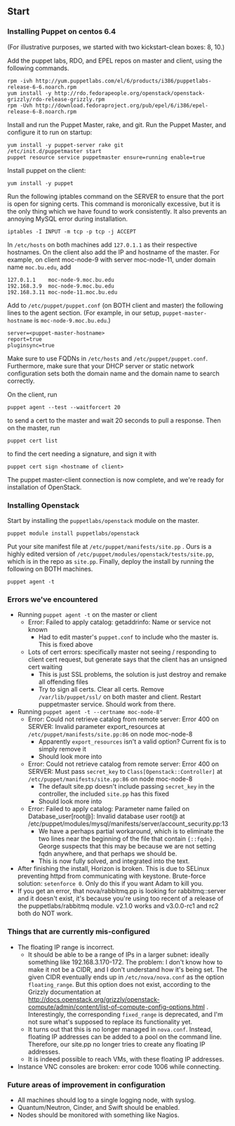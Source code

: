 ## Start
### Installing Puppet on centos 6.4

(For illustrative purposes, we started with two kickstart-clean boxes: 8, 10.)

Add the puppet labs, RDO, and EPEL repos on master and client, using the following commands.

    rpm -ivh http://yum.puppetlabs.com/el/6/products/i386/puppetlabs-release-6-6.noarch.rpm
    yum install -y http://rdo.fedorapeople.org/openstack/openstack-grizzly/rdo-release-grizzly.rpm
    rpm -Uvh http://download.fedoraproject.org/pub/epel/6/i386/epel-release-6-8.noarch.rpm

Install and run the Puppet Master, rake, and git. Run the Puppet Master, and configure it to run on startup:

    yum install -y puppet-server rake git
    /etc/init.d/puppetmaster start
    puppet resource service puppetmaster ensure=running enable=true

Install puppet on the client:

    yum install -y puppet

Run the following iptables command on the SERVER to ensure that the port is open for signing certs. This command is moronically excessive, but it is the only thing which we have found to work consistently.  It also prevents an annoying MySQL error during installation.

    iptables -I INPUT -m tcp -p tcp -j ACCEPT

In `/etc/hosts` on both machines add `127.0.1.1` as their respective hostnames. On the client also add the IP and hostname of the master.  For example, on client moc-node-9 with server moc-node-11, under domain name `moc.bu.edu`, add

    127.0.1.1    moc-node-9.moc.bu.edu
    192.168.3.9  moc-node-9.moc.bu.edu
    192.168.3.11 moc-node-11.moc.bu.edu

Add to `/etc/puppet/puppet.conf` (on BOTH client and master) the following lines to the agent section.  (For example, in our setup, `puppet-master-hostname` is `moc-node-9.moc.bu.edu`.)

    server=<puppet-master-hostname>
    report=true
    pluginsync=true

Make sure to use FQDNs in `/etc/hosts` and `/etc/puppet/puppet.conf`.  Furthermore, make sure that your DHCP server or static network configuration sets both the domain name and the domain name to search correctly.

On the client, run

    puppet agent --test --waitforcert 20

to send a cert to the master and wait 20 seconds to pull a response.  Then on the master, run

    puppet cert list

to find the cert needing a signature, and sign it with

    puppet cert sign <hostname of client>

The puppet master-client connection is now complete, and we're ready for installation of OpenStack.


### Installing Openstack

Start by installing the `puppetlabs/openstack` module on the master.

    puppet module install puppetlabs/openstack

Put your site manifest file at `/etc/puppet/manifests/site.pp` .  Ours is a highly edited version of `/etc/puppet/modules/openstack/tests/site.pp`, which is in the repo as `site.pp`.  Finally, deploy the install by running the following on BOTH machines.

    puppet agent -t


### Errors we've encountered

  - Running `puppet agent -t` on the master or client
    - Error: Failed to apply catalog: getaddrinfo: Name or service not known
      - Had to edit master's `puppet.conf` to include who the master is. This is fixed above
    - Lots of cert errors: specifically master not seeing / responding to client cert request, but generate says that the client has an unsigned cert waiting
      - This is just SSL problems, the solution is just destroy and remake all offending files
      - Try to sign all certs. Clear all certs. Remove `/var/lib/puppet/ssl/` on both master and client. Restart puppetmaster service. Should work from there.
  - Running `puppet agent -t --certname moc-node-8"`
    - Error: Could not retrieve catalog from remote server: Error 400 on SERVER: Invalid parameter export_resources at `/etc/puppet/manifests/site.pp:86` on node moc-node-8
      - Apparently `export_resources` isn't a valid option? Current fix is to simply remove it
      - Should look more into
    - Error: Could not retrieve catalog from remote server: Error 400 on SERVER: Must pass `secret_key` to `Class[Openstack::Controller]` at `/etc/puppet/manifests/site.pp:86` on node moc-node-8
      - The default site.pp doesn't include passing `secret_key` in the controller, the included `site.pp` has this fixed
      - Should look more into
    - Error: Failed to apply catalog: Parameter name failed on Database_user[root@]: Invalid database user root@ at /etc/puppet/modules/mysql/manifests/server/account_security.pp:13
      - We have a perhaps partial workaround, which is to eliminate the two lines near the beginning of the file that contain `{::fqdn}`.  George suspects that this may be because we are not setting fqdn anywhere, and that perhaps we should be.
      - This is now fully solved, and integrated into the text.
  - After finishing the install, Horizon is broken.  This is due to SELinux preventing httpd from communicating with keystone.  Brute-force solution: `setenforce 0`.  Only do this if you want Adam to kill you.
  - If you get an error, that nova/rabbitmq.pp is looking for rabbitmq::server and it doesn't exist, it's because you're using too recent of a release of the puppetlabs/rabbitmq module.  v2.1.0 works and v3.0.0-rc1 and rc2 both do NOT work.

### Things that are currently mis-configured

  - The floating IP range is incorrect.
     - It should be able to be a range of IPs in a larger subnet:  ideally something like 192.168.3.170-172.  The problem:  I don't know how to make it not be a CIDR, and I don't understand how it's being set.  The given CIDR eventually ends up in `/etc/nova/nova.conf` as the option `floating_range`.  But this option does not exist, according to the Grizzly documentation at http://docs.openstack.org/grizzly/openstack-compute/admin/content/list-of-compute-config-options.html .  Interestingly, the corresponding `fixed_range` is deprecated, and I'm not sure what's supposed to replace its functionality yet.
     - It turns out that this is no longer managed in `nova.conf`.  Instead, floating IP addresses can be added to a pool on the command line.  Therefore, our site.pp no longer tries to create any floating IP addresses.
     - It is indeed possible to reach VMs, with these floating IP addresses.
  - Instance VNC consoles are broken:  error code 1006 while connecting.

### Future areas of improvement in configuration

  - All machines should log to a single logging node, with syslog.
  - Quantum/Neutron, Cinder, and Swift should be enabled.
  - Nodes should be monitored with something like Nagios.